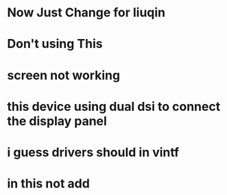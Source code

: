 # Now Just Change for liuqin
# Don't using This
# screen not working
# this device using dual dsi to connect the display panel
# i guess drivers should in vintf
# in this not add